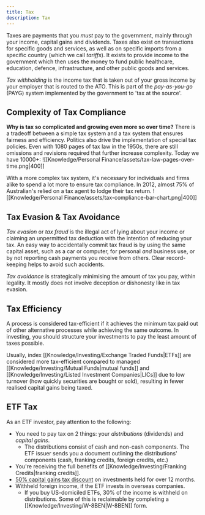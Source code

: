 ```yaml
---
title: Tax
description: Tax
---
```


Taxes are payments that you *must* pay to the government, mainly through your income, capital gains and dividends. Taxes also exist on transactions for specific goods and services, as well as on specific imports from a specific country (which we call *tariffs*). It exists to provide income to the government which then uses the money to fund public healthcare, education, defence, infrastructure, and other public goods and services.

*Tax withholding* is the income tax that is taken out of your gross income by your employer that is routed to the ATO. This is part of the *pay-as-you-go* (PAYG) system implemented by the government to 'tax at the source'.

## Complexity of Tax Compliance
**Why is tax so complicated and growing even more so over time?** There is a tradeoff between a simple tax system and a tax system that ensures fairness and efficiency. Politics also drive the implementation of special tax policies. Even with 1080 pages of tax law in the 1950s, there are still omissions and revisions required that further increase complexity. Today we have 10000+:
![[Knowledge/Personal Finance/assets/tax-law-pages-over-time.png|400]]

With a more complex tax system, it's necessary for individuals and firms alike to spend a lot more to ensure tax compliance. In 2012, almost 75% of Australian's relied on a tax agent to lodge their tax return.
![[Knowledge/Personal Finance/assets/tax-compliance-bar-chart.png|400]]

## Tax Evasion & Tax Avoidance
*Tax evasion* or *tax fraud* is the illegal act of lying about your income or claiming an unpermitted tax deduction with the intention of reducing your tax. An easy way to accidentally commit tax fraud is by using the same capital asset, such as a car or computer, for personal *and* business use, or by not reporting cash payments you receive from others. Clear record-keeping helps to avoid such accidents. 

*Tax avoidance* is strategically minimising the amount of tax you pay, within legality. It mostly does not involve deception or dishonesty like in tax evasion.

## Tax Efficiency
A process is considered tax-efficient if it achieves the minimum tax paid out of other alternative processes while achieving the same outcome. In investing, you should structure your investments to pay the least amount of taxes possible.

Usually, index [[Knowledge/Investing/Exchange Traded Funds|ETFs]] are considered more tax-efficient compared to managed [[Knowledge/Investing/Mutual Funds|mutual funds]] and [[Knowledge/Investing/Listed Investment Companies|LICs]] due to low turnover (how quickly securities are bought or sold), resulting in fewer realised capital gains being taxed.

## ETF Tax
As an ETF investor, pay attention to the following:
- You need to pay tax on 2 things: your *distributions* (dividends) and *capital gains*.
    - The distributions consist of cash and non-cash components. The ETF issuer sends you a document outlining the distributions' components (cash, franking credits, foreign credits, etc.)
- You're receiving the full benefits of [[Knowledge/Investing/Franking Credits|franking credits]].
- [50% capital gains tax discount](https://www.ato.gov.au/individuals/capital-gains-tax/calculating-your-cgt/) on investments held for over 12 months.
- Withheld foreign income, if the ETF invests in overseas companies. 
    - If you buy US-domiciled ETFs, 30% of the income is withheld on distributions. Some of this is reclaimable by completing a [[Knowledge/Investing/W-8BEN|W-8BEN]] form.




